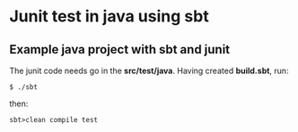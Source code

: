 # Junit test in java using sbt 
## Example java project with sbt and junit
The junit code needs go in the **src/test/java**.
Having created **build.sbt**, run:
```
$ ./sbt
```
then:

```
sbt>clean compile test
```
